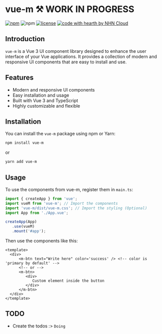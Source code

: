 # vue-m ⚒ WORK IN PROGRESS

[![npm](https://img.shields.io/npm/v/@prolazydev/vue-m?color=blue&label=release&style=for-the-badge)](https://github.com/prolazydev/vue-m) ![npm](https://img.shields.io/npm/dt/@prolazydev/vue-m?color=orange&label=downs&style=for-the-badge) [![license](https://img.shields.io/github/license/prolazydev/vue-m.svg?style=for-the-badge)](https://github.com/prolazydev/vue-m/blob/main/LICENSE) [![code with hearth by NHN Cloud](https://img.shields.io/badge/%3C%2F%3E%20with%20%20cooless%20%F0%9F%98%8E%20by-prolazydev-00bf76.svg?style=for-the-badge)](https://github.com/prolazydev)

## Introduction

`vue-m` is a Vue 3 UI component library designed to enhance the user interface of your Vue applications. It provides a collection of modern and responsive UI components that are easy to install and use.

## Features

- Modern and responsive UI components
- Easy installation and usage
- Built with Vue 3 and TypeScript
- Highly customizable and flexible

## Installation

You can install the `vue-m` package using npm or Yarn:

```bash
npm install vue-m
```

or

```bash
yarn add vue-m
```

## Usage

To use the components from vue-m, register them in `main.ts`:

```ts
import { createApp } from 'vue';
import vueM from 'vue-m'; // Import the components
import 'vue-m/dist/vue-m.css'; // Import the styling (Optional)
import App from './App.vue';

createApp(App)
   .use(vueM)
   .mount('#app');
```

Then use the components like this:

```vue
<template>
  <div>
      <m-btn text="Write here" color='success' /> <!-- color is 'primary by default' -->
      <!-- or -->
      <m-btn>
         <div>
            Custom element inside the button 
         </div>
      </m-btn>
  </div>
</template>
```

## TODO

- Create the todos :> `Doing`

<!--- Alert
- Avatar
- Breadcrumb
- Button
- Card
- Checkbox
- Chip
- Collapse
- Dialogs
- Divider
- Dropdown
- Images
- Input
- List
- Loading
- Navbar
- Notification
- Number Input
- Pagination
- Popup
- Progress
- Radio
- Select
- Sidebar
- Slider
- Switch
- Table
- Tabs
- Textarea
- Tooltip
- Upload -->
